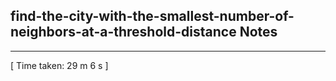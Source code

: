 <h2>find-the-city-with-the-smallest-number-of-neighbors-at-a-threshold-distance Notes</h2><hr>[ Time taken: 29 m 6 s ]